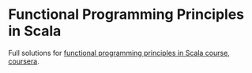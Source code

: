# Functional Programming Principles in Scala

Full solutions for [functional programming principles in Scala course, coursera](https://class.coursera.org/progfun-003).

